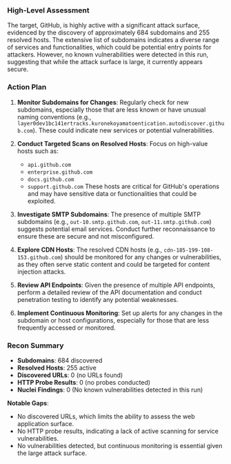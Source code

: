 ### High-Level Assessment
The target, GitHub, is highly active with a significant attack surface, evidenced by the discovery of approximately 684 subdomains and 255 resolved hosts. The extensive list of subdomains indicates a diverse range of services and functionalities, which could be potential entry points for attackers. However, no known vulnerabilities were detected in this run, suggesting that while the attack surface is large, it currently appears secure.

### Action Plan
1. **Monitor Subdomains for Changes**: Regularly check for new subdomains, especially those that are less known or have unusual naming conventions (e.g., `layer0dev1bc141ertracks.kuronekoyamatoentication.autodiscover.github.com`). These could indicate new services or potential vulnerabilities.
   
2. **Conduct Targeted Scans on Resolved Hosts**: Focus on high-value hosts such as:
   - `api.github.com`
   - `enterprise.github.com`
   - `docs.github.com`
   - `support.github.com`
   These hosts are critical for GitHub's operations and may have sensitive data or functionalities that could be exploited.

3. **Investigate SMTP Subdomains**: The presence of multiple SMTP subdomains (e.g., `out-10.smtp.github.com`, `out-11.smtp.github.com`) suggests potential email services. Conduct further reconnaissance to ensure these are secure and not misconfigured.

4. **Explore CDN Hosts**: The resolved CDN hosts (e.g., `cdn-185-199-108-153.github.com`) should be monitored for any changes or vulnerabilities, as they often serve static content and could be targeted for content injection attacks.

5. **Review API Endpoints**: Given the presence of multiple API endpoints, perform a detailed review of the API documentation and conduct penetration testing to identify any potential weaknesses.

6. **Implement Continuous Monitoring**: Set up alerts for any changes in the subdomain or host configurations, especially for those that are less frequently accessed or monitored.

### Recon Summary
- **Subdomains**: 684 discovered
- **Resolved Hosts**: 255 active
- **Discovered URLs**: 0 (no URLs found)
- **HTTP Probe Results**: 0 (no probes conducted)
- **Nuclei Findings**: 0 (No known vulnerabilities detected in this run)

**Notable Gaps**:
- No discovered URLs, which limits the ability to assess the web application surface.
- No HTTP probe results, indicating a lack of active scanning for service vulnerabilities.
- No vulnerabilities detected, but continuous monitoring is essential given the large attack surface.